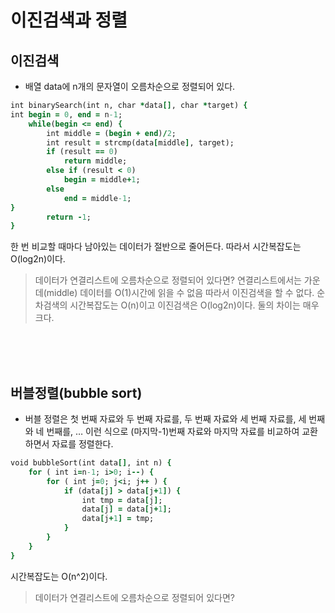 # 이진검색과 정렬
## 이진검색 
* 배열 data에 n개의 문자열이 오름차순으로 정렬되어 있다.
```ruby 
int binarySearch(int n, char *data[], char *target) {
int begin = 0, end = n-1;
    while(begin <= end) {
        int middle = (begin + end)/2;
        int result = strcmp(data[middle], target);
        if (result == 0)
            return middle;
        else if (result < 0)
            begin = middle+1;
        else
            end = middle-1;
}
        return -1;
}
```
한 번 비교할 때마다 남아있는 데이터가 절반으로 줄어든다.
따라서 시간복잡도는 O(log2n)이다.

>데이터가 연결리스트에 오름차순으로 정렬되어 있다면?
연결리스트에서는 가운데(middle) 데이터를 O(1)시간에 읽을 수 없음
따라서 이진검색을 할 수 없다.
순차검색의 시간복잡도는 O(n)이고 이진검색은 O(log2n)이다. 둘의 차이는 매우 크다.

<br><br><br>

## 버블정렬(bubble sort) 
* 버블 정렬은 첫 번째 자료와 두 번째 자료를, 두 번째 자료와 세 번째 자료를, 세 번째와 네 번째를, … 이런 식으로 (마지막-1)번째 자료와 마지막 자료를 비교하여 교환하면서 자료를 정렬한다.
```ruby
void bubbleSort(int data[], int n) {
    for ( int i=n-1; i>0; i--) {
        for ( int j=0; j<i; j++ ) {
            if (data[j] > data[j+1]) {
                int tmp = data[j];
                data[j] = data[j+1];
                data[j+1] = tmp;
            }
        }
    }
}
```
시간복잡도는 O(n^2)이다.

>데이터가 연결리스트에 오름차순으로 정렬되어 있다면?


